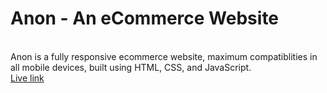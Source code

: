 # Anon - An eCommerce Website
<br>
Anon is a fully responsive ecommerce website, maximum compatiblities in all mobile devices, built using HTML, CSS, and JavaScript.
<br>
<a href="">Live link</a>

